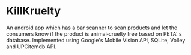 # KillKruelty

An android app which has a bar scanner to scan products and let the consumers know if the product is animal‐cruelty free based on PETA' s database.
Implemented using Google's Mobile Vision API, SQLite, Volley and UPCitemdb API.
